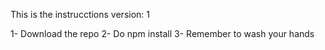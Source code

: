 This is the instrucctions
version: 1

1- Download the repo
2- Do npm install
3- Remember to wash your hands